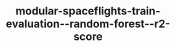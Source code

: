 ---
schema: default
title: modular-spaceflights-train-evaluation--random-forest--r2-score
organization: ResponsibleAIML
notes: type = kedro_datasets.tracking.metrics_dataset.MetricsDataset
resources:
  - name: modular-spaceflights-train-evaluation--random-forest--r2-score
    url: 'https://github.com/ResponsibleAIML/django-kedro/tree/main/kedro-projects/demo-project-kedro/data/09_tracking/rf_score.json/2023-10-31T18.00.52.344Z/rf_score.json'
    format: json
category:
  - 09-tracking
maintainer: 
maintainer_email: 
project:
  - modular-spaceflights
preview: |
  
---